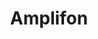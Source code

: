 ---
title: "Amplifon"
url: /versailles/amplifon-rue-de-la-paroisse/
shop: les appareils auditifs
---